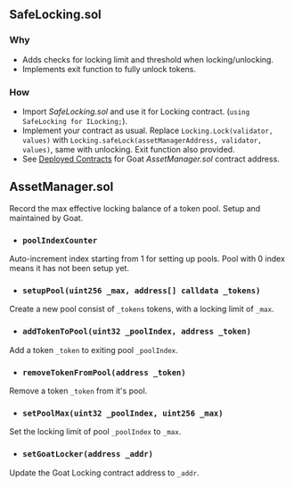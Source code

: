 ## SafeLocking.sol

### Why

-   Adds checks for locking limit and threshold when locking/unlocking.
-   Implements exit function to fully unlock tokens.

### How

-   Import _SafeLocking.sol_ and use it for Locking contract. (`using SafeLocking for ILocking;`).
-   Implement your contract as usual. Replace `Locking.Lock(validator, values)` with `Locking.safeLock(assetManagerAddress, validator, values)`, same with unlocking. Exit function also provided.
-   See [Deployed Contracts](https://github.com/GOATNetwork/goat-contracts/blob/testnet-2/contracts/locking/Locking.sol) for Goat _AssetManager.sol_ contract address.

## AssetManager.sol

Record the max effective locking balance of a token pool.
Setup and maintained by Goat.

-   ### `poolIndexCounter`

Auto-increment index starting from 1 for setting up pools. Pool with 0 index means it has not been setup yet.

-   ### `setupPool(uint256 _max, address[] calldata _tokens)`

Create a new pool consist of `_tokens` tokens, with a locking limit of `_max`.

-   ### `addTokenToPool(uint32 _poolIndex, address _token)`

Add a token `_token` to exiting pool `_poolIndex`.

-   ### `removeTokenFromPool(address _token)`

Remove a token `_token` from it's pool.

-   ### `setPoolMax(uint32 _poolIndex, uint256 _max)`

Set the locking limit of pool `_poolIndex` to `_max`.

-   ### `setGoatLocker(address _addr)`

Update the Goat Locking contract address to `_addr`.
